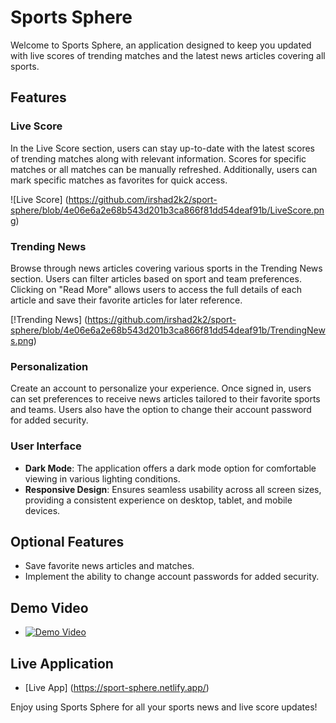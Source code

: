 # Sports Sphere

Welcome to Sports Sphere, an application designed to keep you updated with live scores of trending matches and the latest news articles covering all sports.

## Features

### Live Score
In the Live Score section, users can stay up-to-date with the latest scores of trending matches along with relevant information. Scores for specific matches or all matches can be manually refreshed. Additionally, users can mark specific matches as favorites for quick access.

![Live Score] (https://github.com/irshad2k2/sport-sphere/blob/4e06e6a2e68b543d201b3ca866f81dd54deaf91b/LiveScore.png)

### Trending News
Browse through news articles covering various sports in the Trending News section. Users can filter articles based on sport and team preferences. Clicking on "Read More" allows users to access the full details of each article and save their favorite articles for later reference.

[!Trending News] (https://github.com/irshad2k2/sport-sphere/blob/4e06e6a2e68b543d201b3ca866f81dd54deaf91b/TrendingNews.png)


### Personalization
Create an account to personalize your experience. Once signed in, users can set preferences to receive news articles tailored to their favorite sports and teams. Users also have the option to change their account password for added security.

### User Interface
- **Dark Mode**: The application offers a dark mode option for comfortable viewing in various lighting conditions.
- **Responsive Design**: Ensures seamless usability across all screen sizes, providing a consistent experience on desktop, tablet, and mobile devices.


## Optional Features
- Save favorite news articles and matches.
- Implement the ability to change account passwords for added security.

## Demo Video
- [![Demo Video](https://img.youtube.com/vi/v=xDJ8AqTZxmw/0.jpg)](https://www.youtube.com/watch?v=xDJ8AqTZxmw)

## Live Application
- [Live App] (https://sport-sphere.netlify.app/)


Enjoy using Sports Sphere for all your sports news and live score updates!

